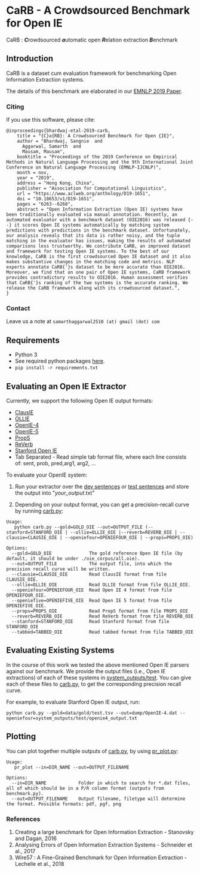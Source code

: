 # CaRB - A Crowdsourced Benchmark for Open IE

CaRB : ***C***rowdsourced ***a***utomatic open ***R***elation extraction ***B***enchmark


## Introduction

CaRB is a dataset cum evaluation framework for benchmarking Open Information Extraction systems.

The details of this benchmark are elaborated in our [EMNLP 2019 Paper](https://www.aclweb.org/anthology/D19-1651/).

### Citing
If you use this software, please cite:
```
@inproceedings{bhardwaj-etal-2019-carb,
    title = "{C}a{RB}: A Crowdsourced Benchmark for Open {IE}",
    author = "Bhardwaj, Sangnie  and
      Aggarwal, Samarth  and
      Mausam, Mausam",
    booktitle = "Proceedings of the 2019 Conference on Empirical Methods in Natural Language Processing and the 9th International Joint Conference on Natural Language Processing (EMNLP-IJCNLP)",
    month = nov,
    year = "2019",
    address = "Hong Kong, China",
    publisher = "Association for Computational Linguistics",
    url = "https://www.aclweb.org/anthology/D19-1651",
    doi = "10.18653/v1/D19-1651",
    pages = "6263--6268",
    abstract = "Open Information Extraction (Open IE) systems have been traditionally evaluated via manual annotation. Recently, an automated evaluator with a benchmark dataset (OIE2016) was released {--} it scores Open IE systems automatically by matching system predictions with predictions in the benchmark dataset. Unfortunately, our analysis reveals that its data is rather noisy, and the tuple matching in the evaluator has issues, making the results of automated comparisons less trustworthy. We contribute CaRB, an improved dataset and framework for testing Open IE systems. To the best of our knowledge, CaRB is the first crowdsourced Open IE dataset and it also makes substantive changes in the matching code and metrics. NLP experts annotate CaRB{'}s dataset to be more accurate than OIE2016. Moreover, we find that on one pair of Open IE systems, CaRB framework provides contradictory results to OIE2016. Human assessment verifies that CaRB{'}s ranking of the two systems is the accurate ranking. We release the CaRB framework along with its crowdsourced dataset.",
}
```

### Contact
Leave us a note at 
```samarthaggarwal2510 (at) gmail (dot) com```

## Requirements

* Python 3
* See required python packages [here](requirements.txt).
* `pip install -r requirements.txt`



## Evaluating an Open IE Extractor

Currently, we support the following Open IE output formats:

* [ClausIE](https://www.mpi-inf.mpg.de/departments/databases-and-information-systems/software/clausie/)
* [OLLIE](http://knowitall.github.io/ollie/)
* [OpenIE-4](https://github.com/allenai/openie-standalone)
* [OpenIE-5](https://github.com/allenai/openie-standalone)
* [PropS](http://u.cs.biu.ac.il/~stanovg/props.html)
* [ReVerb](http://reverb.cs.washington.edu/)
* [Stanford Open IE](http://nlp.stanford.edu/software/openie.html)
* Tab Separated - Read simple tab format file, where each line consists of:
                                sent, prob, pred,arg1, arg2, ...

To evaluate your OpenIE system:

1. Run your extractor over the [dev sentences](data/dev.txt) or [test sentences](data/test.txt) and store the output into "*your_output*.txt"

2. Depending on your output format, you can get a precision-recall curve by running [carb.py](carb.py):
``` 
Usage:
   python carb.py --gold=GOLD_OIE --out=OUTPUT_FILE (--stanford=STANFORD_OIE | --ollie=OLLIE_OIE |--reverb=REVERB_OIE | --clausie=CLAUSIE_OIE | --openiefour=OPENIEFOUR_OIE | --props=PROPS_OIE)

Options:
  --gold=GOLD_OIE              The gold reference Open IE file (by default, it should be under ./oie_corpus/all.oie).
  --out=OUTPUT_FILE            The output file, into which the precision recall curve will be written.
  --clausie=CLAUSIE_OIE        Read ClausIE format from file CLAUSIE_OIE.
  --ollie=OLLIE_OIE            Read OLLIE format from file OLLIE_OIE.
  --openiefour=OPENIEFOUR_OIE  Read Open IE 4 format from file OPENIEFOUR_OIE.
  --openiefive=OPENIEFIVE_OIE  Read Open IE 5 format from file OPENIEFIVE_OIE.
  --props=PROPS_OIE            Read PropS format from file PROPS_OIE
  --reverb=REVERB_OIE          Read ReVerb format from file REVERB_OIE
  --stanford=STANFORD_OIE      Read Stanford format from file STANFORD_OIE
  --tabbed=TABBED_OIE		   Read tabbed format from file TABBED_OIE
```

## Evaluating Existing Systems

In the course of this work we tested the above mentioned Open IE parsers against our benchmark.
We provide the output files (i.e., Open IE extractions) of each of these
systems in [system_outputs/test](system_outputs/test).
You can give each of these files to [carb.py](carb.py), to get the corresponding precision recall curve.

For example, to evaluate Stanford Open IE output, run:
```
python carb.py --gold=data/gold/test.tsv --out=dump/OpenIE-4.dat --openiefour=system_outputs/test/openie4_output.txt
```

## Plotting

You can plot together multiple outputs of [carb.py](carb.py), by using [pr_plot.py](pr_plot.py):

```
Usage:
   pr_plot --in=DIR_NAME --out=OUTPUT_FILENAME 

Options:
  --in=DIR_NAME            Folder in which to search for *.dat files, all of which should be in a P/R column format (outputs from benchmark.py).
  --out=OUTPUT_FILENAME    Output filename, filetype will determine the format. Possible formats: pdf, pgf, png
```

### References

1. Creating a large benchmark for Open Information Extraction - Stanovsky and Dagan, 2016
2. Analysing Errors of Open Information Extraction Systems - Schneider et al., 2017
3. Wire57 : A Fine-Grained Benchmark for Open Information Extraction - Lechelle et al., 2018


